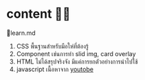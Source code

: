 # content 👩‍💻
📌learn.md
1. CSS พื้นฐานสำหรับมือให่ที่ต้องรู้
2. Component เช่นการทำ slid img, card overlay
3. HTML ไม่ได้สรุปจริงจัง มีแค่การยกตัวอย่างการนำไปใช้
4. javascript เนื้อหาจาก [youtobe](https://docs.mikelopster.dev/c/web101/chapter-5/intro)
